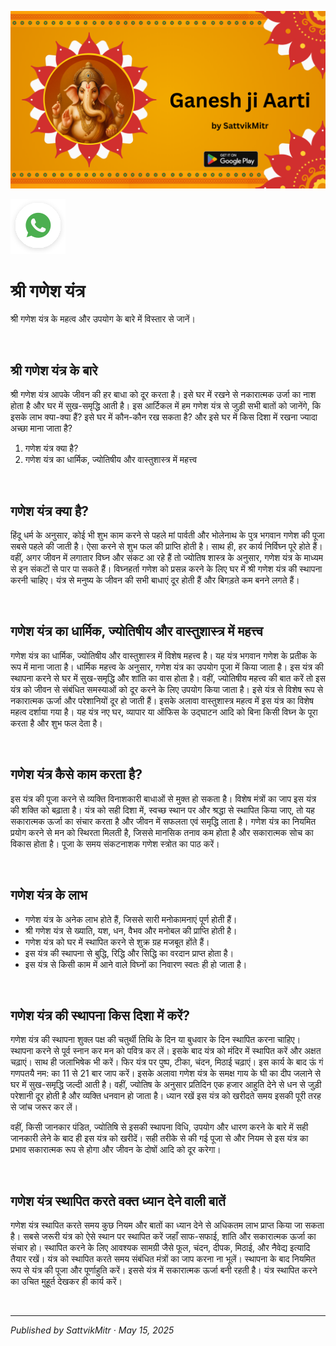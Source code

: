 <!-- Banner SVG -->
![Banner](https://raw.githubusercontent.com/anandwana001/content-repo/refs/heads/main/aarti/ganesh/ganesh_ji_aarti_banner.png)

<!-- Share & WhatsApp icons as SVG -->
<a href="https://api.whatsapp.com/send?text=Check%20out%20this%20article%20in%20the%20Hanuman%20Chalisa%20app%3A%20https%3A%2F%2Fwww.sattvikmitr.com%2Farticles%3FcontentUrl%3Dhttps%253A%252F%252Fraw.githubusercontent.com%252Fanandwana001%252Fcontent-repo%252Frefs%252Fheads%252Fmain%252Faarti%252Fganesh%252Fganesh_aarti_english.md%26title%3DGanesh%2520Aarti">
  <img src="https://raw.githubusercontent.com/anandwana001/content-repo/refs/heads/main/assets/ic_wtsapp_share_rounded.svg" alt="WhatsApp"/>
</a>

<br>

# श्री गणेश यंत्र
श्री गणेश यंत्र के महत्व और उपयोग के बारे में विस्तार से जानें।

<br>

## श्री गणेश यंत्र के बारे
श्री गणेश यंत्र आपके जीवन की हर बाधा को दूर करता है। इसे घर में रखने से नकारात्मक उर्जा का नाश होता है और घर में सुख-समृद्धि आती है। इस आर्टिकल में हम गणेश यंत्र से जुड़ी सभी बातों को जानेंगे, कि इसके लाभ क्या-क्या हैं? इसे घर में कौन-कौन रख सकता है? और इसे घर में किस दिशा में रखना ज्यादा अच्छा माना जाता है?

1. गणेश यंत्र क्या है?
2. गणेश यंत्र का धार्मिक, ज्योतिषीय और वास्तुशास्त्र में महत्त्व

<br>

## गणेश यंत्र क्या है?
हिंदू धर्म के अनुसार, कोई भी शुभ काम करने से पहले मां पार्वती और भोलेनाथ के पुत्र भगवान गणेश की पूजा सबसे पहले की जाती है। ऐसा करने से शुभ फल की प्राप्ति होती है। साथ ही, हर कार्य निर्विघ्न पूरे होते हैं। वहीं, अगर जीवन में लगातार विघ्न और संकट आ रहे हैं तो ज्योतिष शास्त्र के अनुसार, गणेश यंत्र के माध्यम से इन संकटों से पार पा सकते हैं। विघ्नहर्ता गणेश को प्रसन्न करने के लिए घर में श्री गणेश यंत्र की स्थापना करनी चाहिए। यंत्र से मनुष्य के जीवन की सभी बाधाएं दूर होती हैं और बिगड़ते कम बनने लगते हैं।

<br>

## गणेश यंत्र का धार्मिक, ज्योतिषीय और वास्तुशास्त्र में महत्त्व
गणेश यंत्र का धार्मिक, ज्योतिषीय और वास्तुशास्त्र में विशेष महत्त्व है। यह यंत्र भगवान गणेश के प्रतीक के रूप में माना जाता है। धार्मिक महत्त्व के अनुसार, गणेश यंत्र का उपयोग पूजा में किया जाता है। इस यंत्र की स्थापना करने से घर में सुख-समृद्धि और शांति का वास होता है। वहीं, ज्योतिषीय महत्त्व की बात करें तो इस यंत्र को जीवन से संबंधित समस्याओं को दूर करने के लिए उपयोग किया जाता है। इसे यंत्र से विशेष रूप से नकारात्मक ऊर्जा और परेशानियों दूर हो जाती हैं। इसके अलावा वास्तुशास्त्र महत्व में इस यंत्र का विशेष महत्व दर्शाया गया है। यह यंत्र नए घर, व्यापार या ऑफिस के उद्घाटन आदि को बिना किसी विघ्न के पूरा करता है और शुभ फल देता है।


<br>

## गणेश यंत्र कैसे काम करता है?
इस यंत्र की पूजा करने से व्यक्ति विनाशकारी बाधाओं से मुक्त हो सकता है। विशेष मंत्रों का जाप इस यंत्र की शक्ति को बढ़ाता है। यंत्र को सही दिशा में, स्वच्छ स्थान पर और श्रद्धा से स्थापित किया जाए, तो यह सकारात्मक ऊर्जा का संचार करता है और जीवन में सफलता एवं समृद्धि लाता है। गणेश यंत्र का नियमित प्रयोग करने से मन को स्थिरता मिलती है, जिससे मानसिक तनाव कम होता है और सकारात्मक सोच का विकास होता है। पूजा के समय संकटनाशक गणेश स्त्रोत का पाठ करें। 

<br>

## गणेश यंत्र के लाभ 
- गणेश यंत्र के अनेक लाभ होते हैं, जिससे सारी मनोकामनाएं पूर्ण होती हैं।
- श्री गणेश यंत्र से ख्याति, यश, धन, वैभव और मनोबल की प्राप्ति होती है।
- गणेश यंत्र को घर में स्थापित करने से शुक्र ग्रह मजबूत होंते हैं।
- इस यंत्र की स्थापना से बुद्धि, रिद्धि और सिद्धि का वरदान प्राप्त होता है।
- इस यंत्र से किसी काम में आने वाले विघ्नों का निवारण स्वतः ही हो जाता है।

<br>

## गणेश यंत्र की स्थापना किस दिशा में करें?
गणेश यंत्र की स्थापना शुक्ल पक्ष की चतुर्थी तिथि के दिन या बुधवार के दिन स्थापित करना चाहिए। स्थापना करने से पूर्व स्नान कर मन को पवित्र कर लें। इसके बाद यंत्र को मंदिर में स्थापित करें और अक्षत चढ़ाएं। साथ ही जलाभिषेक भी करें। फिर यंत्र पर पुष्प, टीका, चंदन, मिठाई चढ़ाएं। इस कार्य के बाद ऊं गं गणपतयै नम: का 11 से 21 बार जाप करें। इसके अलावा गणेश यंत्र के समक्ष गाय के घी का दीप जलाने से घर में सुख-समृद्धि जल्दी आती है। वहीं, ज्योतिष के अनुसार प्रतिदिन एक हजार आहुति देने से धन से जुड़ी परेशानी दूर होती है और व्यक्ति धनवान हो जाता है। ध्यान रखें इस यंत्र को खरीदते समय इसकी पूरी तरह से जांच जरूर कर लें।

वहीं, किसी जानकार पंडित, ज्योतिषि से इसकी स्थापना विधि, उपयोग और धारण करने के बारे में सही जानकारी लेने के बाद ही इस यंत्र को खरीदें। सही तरीके से की गई पूजा से और नियम से इस यंत्र का प्रभाव सकारात्मक रूप से होगा और जीवन के दोषों आदि को दूर करेगा।

<br>

## गणेश यंत्र स्थापित करते वक्त ध्यान देने वाली बातें
गणेश यंत्र स्थापित करते समय कुछ नियम और बातों का ध्यान देने से अधिकतम लाभ प्राप्त किया जा सकता है। सबसे जरूरी यंत्र को ऐसे स्थान पर स्थापित करें जहाँ साफ-सफाई, शांति और सकारात्मक ऊर्जा का संचार हो। स्थापित करने के लिए आवश्यक सामग्री जैसे फूल, चंदन, दीपक, मिठाई, और नैवेद्य इत्यादि तैयार रखें। यंत्र को स्थापित करते समय संबंधित मंत्रों का जाप करना ना भूलें। स्थापना के बाद नियमित रूप से यंत्र की पूजा और पूर्णाहुति करें। इससे यंत्र में सकारात्मक ऊर्जा बनी रहती है। यंत्र स्थापित करने का उचित मुहूर्त देखकर ही कार्य करें।

<br>

---

*Published by SattvikMitr · May 15, 2025*
